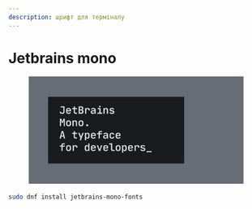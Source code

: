 ```yaml
---
description: шрифт для терміналу
---
```


# Jetbrains mono

<figure><img src="../../.gitbook/assets/image (1).png" alt=""><figcaption></figcaption></figure>

```bash
sudo dnf install jetbrains-mono-fonts 
```
